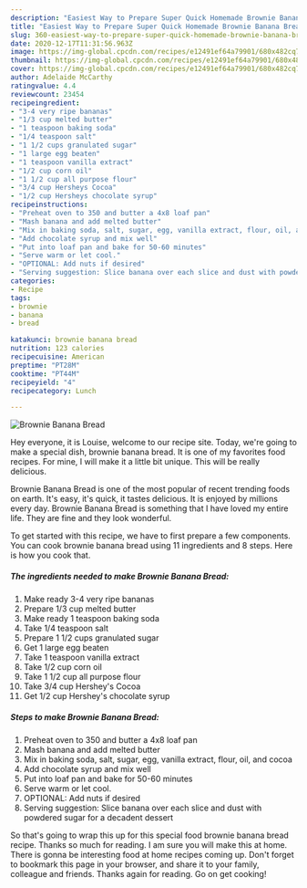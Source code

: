 ```yaml
---
description: "Easiest Way to Prepare Super Quick Homemade Brownie Banana Bread"
title: "Easiest Way to Prepare Super Quick Homemade Brownie Banana Bread"
slug: 360-easiest-way-to-prepare-super-quick-homemade-brownie-banana-bread
date: 2020-12-17T11:31:56.963Z
image: https://img-global.cpcdn.com/recipes/e12491ef64a79901/680x482cq70/brownie-banana-bread-recipe-main-photo.jpg
thumbnail: https://img-global.cpcdn.com/recipes/e12491ef64a79901/680x482cq70/brownie-banana-bread-recipe-main-photo.jpg
cover: https://img-global.cpcdn.com/recipes/e12491ef64a79901/680x482cq70/brownie-banana-bread-recipe-main-photo.jpg
author: Adelaide McCarthy
ratingvalue: 4.4
reviewcount: 23454
recipeingredient:
- "3-4 very ripe bananas"
- "1/3 cup melted butter"
- "1 teaspoon baking soda"
- "1/4 teaspoon salt"
- "1 1/2 cups granulated sugar"
- "1 large egg beaten"
- "1 teaspoon vanilla extract"
- "1/2 cup corn oil"
- "1 1/2 cup all purpose flour"
- "3/4 cup Hersheys Cocoa"
- "1/2 cup Hersheys chocolate syrup"
recipeinstructions:
- "Preheat oven to 350 and butter a 4x8 loaf pan"
- "Mash banana and add melted butter"
- "Mix in baking soda, salt, sugar, egg, vanilla extract, flour, oil, and cocoa"
- "Add chocolate syrup and mix well"
- "Put into loaf pan and bake for 50-60 minutes"
- "Serve warm or let cool."
- "OPTIONAL: Add nuts if desired"
- "Serving suggestion: Slice banana over each slice and dust with powdered sugar for a decadent dessert"
categories:
- Recipe
tags:
- brownie
- banana
- bread

katakunci: brownie banana bread 
nutrition: 123 calories
recipecuisine: American
preptime: "PT28M"
cooktime: "PT44M"
recipeyield: "4"
recipecategory: Lunch

---
```



![Brownie Banana Bread](https://img-global.cpcdn.com/recipes/e12491ef64a79901/680x482cq70/brownie-banana-bread-recipe-main-photo.jpg)

Hey everyone, it is Louise, welcome to our recipe site. Today, we're going to make a special dish, brownie banana bread. It is one of my favorites food recipes. For mine, I will make it a little bit unique. This will be really delicious.

Brownie Banana Bread is one of the most popular of recent trending foods on earth. It's easy, it's quick, it tastes delicious. It is enjoyed by millions every day. Brownie Banana Bread is something that I have loved my entire life. They are fine and they look wonderful.




To get started with this recipe, we have to first prepare a few components. You can cook brownie banana bread using 11 ingredients and 8 steps. Here is how you cook that.

<!--inarticleads1-->

##### The ingredients needed to make Brownie Banana Bread:

1. Make ready 3-4 very ripe bananas
1. Prepare 1/3 cup melted butter
1. Make ready 1 teaspoon baking soda
1. Take 1/4 teaspoon salt
1. Prepare 1 1/2 cups granulated sugar
1. Get 1 large egg beaten
1. Take 1 teaspoon vanilla extract
1. Take 1/2 cup corn oil
1. Take 1 1/2 cup all purpose flour
1. Take 3/4 cup Hershey&#39;s Cocoa
1. Get 1/2 cup Hershey&#39;s chocolate syrup




<!--inarticleads2-->

##### Steps to make Brownie Banana Bread:

1. Preheat oven to 350 and butter a 4x8 loaf pan
1. Mash banana and add melted butter
1. Mix in baking soda, salt, sugar, egg, vanilla extract, flour, oil, and cocoa
1. Add chocolate syrup and mix well
1. Put into loaf pan and bake for 50-60 minutes
1. Serve warm or let cool.
1. OPTIONAL: Add nuts if desired
1. Serving suggestion: Slice banana over each slice and dust with powdered sugar for a decadent dessert




So that's going to wrap this up for this special food brownie banana bread recipe. Thanks so much for reading. I am sure you will make this at home. There is gonna be interesting food at home recipes coming up. Don't forget to bookmark this page in your browser, and share it to your family, colleague and friends. Thanks again for reading. Go on get cooking!

